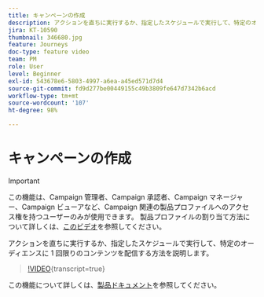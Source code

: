 ```yaml
---
title: キャンペーンの作成
description: アクションを直ちに実行するか、指定したスケジュールで実行して、特定のオーディエンスに 1 回限りのコンテンツを配信する方法を説明します。
jira: KT-10590
thumbnail: 346680.jpg
feature: Journeys
doc-type: feature video
team: PM
role: User
level: Beginner
exl-id: 543678e6-5803-4997-a6ea-a45ed571d7d4
source-git-commit: fd9d277be00449155c49b3809fe647d7342b6acd
workflow-type: tm+mt
source-wordcount: '107'
ht-degree: 98%

---
```


# キャンペーンの作成

>[!IMPORTANT]
>
>この機能は、Campaign 管理者、Campaign 承認者、Campaign マネージャー、Campaign ビューアなど、Campaign 関連の製品プロファイルへのアクセス権を持つユーザーのみが使用できます。 製品プロファイルの割り当て方法について詳しくは、[このビデオ](/help/set-up-access/access-management.md)を参照してください。

アクションを直ちに実行するか、指定したスケジュールで実行して、特定のオーディエンスに 1 回限りのコンテンツを配信する方法を説明します。

>[!VIDEO](https://video.tv.adobe.com/v/346680?quality=12&learn=on){transcript=true}

この機能について詳しくは、[製品ドキュメント](https://experienceleague.adobe.com/docs/journey-optimizer/using/campaigns/get-started-with-campaigns.html?lang=ja)を参照してください。
